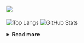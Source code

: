 ![](https://komarev.com/ghpvc/?username=chck&color=blueviolet)

<p align="left"> 
  <img alt="Top Langs" align="center" height="150" src="https://github-readme-stats-nine-umber-51.vercel.app/api/top-langs/?username=chck&layout=compact&count_private=true&show_icons=true&show_icons=true&theme=buefy" />
  <img alt="GitHub Stats" align="center" height="150" src="https://github-readme-stats-nine-umber-51.vercel.app/api?username=chck&count_private=true&show_icons=true&show_icons=true&theme=buefy" />
</p>

<details>
  <summary><b>Read more</b></summary>
  <br>

  <!--START_SECTION:waka-->
**🐱 My GitHub Data** 

> 📦 66.7 kB Used in GitHub's Storage 
 > 
> 🏆 336 Contributions in the Year 2023
 > 
> 💼 Opted to Hire
 > 
> 📜 134 Public Repositories 
 > 
> 🔑 19 Private Repositories 
 > 
**I'm a Night 🦉** 

```text
🌞 Morning                1208 commits        ████░░░░░░░░░░░░░░░░░░░░░   15.89 % 
🌆 Daytime                1932 commits        ██████░░░░░░░░░░░░░░░░░░░   25.42 % 
🌃 Evening                2106 commits        ███████░░░░░░░░░░░░░░░░░░   27.71 % 
🌙 Night                  2355 commits        ████████░░░░░░░░░░░░░░░░░   30.98 % 
```
📅 **I'm Most Productive on Monday** 

```text
Monday                   1736 commits        ██████░░░░░░░░░░░░░░░░░░░   22.84 % 
Tuesday                  1602 commits        █████░░░░░░░░░░░░░░░░░░░░   21.08 % 
Wednesday                1076 commits        ████░░░░░░░░░░░░░░░░░░░░░   14.16 % 
Thursday                 1369 commits        █████░░░░░░░░░░░░░░░░░░░░   18.01 % 
Friday                   741 commits         ██░░░░░░░░░░░░░░░░░░░░░░░   09.75 % 
Saturday                 360 commits         █░░░░░░░░░░░░░░░░░░░░░░░░   04.74 % 
Sunday                   717 commits         ██░░░░░░░░░░░░░░░░░░░░░░░   09.43 % 
```


📊 **This Week I Spent My Time On** 

```text
💬 Programming Languages: 
Other                    26 hrs 27 mins      ███████████████████░░░░░░   76.69 % 
TypeScript               4 hrs 10 mins       ███░░░░░░░░░░░░░░░░░░░░░░   12.10 % 
Rust                     1 hr 53 mins        █░░░░░░░░░░░░░░░░░░░░░░░░   05.49 % 
JavaScript               42 mins             █░░░░░░░░░░░░░░░░░░░░░░░░   02.07 % 
Markdown                 23 mins             ░░░░░░░░░░░░░░░░░░░░░░░░░   01.13 % 

🔥 Editors: 
Chrome                   26 hrs 25 mins      ███████████████████░░░░░░   76.59 % 
WebStorm                 5 hrs 13 mins       ████░░░░░░░░░░░░░░░░░░░░░   15.16 % 
CLion                    2 hrs 6 mins        ██░░░░░░░░░░░░░░░░░░░░░░░   06.10 % 
Neovim                   41 mins             █░░░░░░░░░░░░░░░░░░░░░░░░   02.01 % 
Obsidian                 2 mins              ░░░░░░░░░░░░░░░░░░░░░░░░░   00.11 % 
```

**I Mostly Code in Python** 

```text
Python                   40 repos            ████████░░░░░░░░░░░░░░░░░   31.75 % 
Jupyter Notebook         20 repos            ████░░░░░░░░░░░░░░░░░░░░░   15.87 % 
Rust                     7 repos             █░░░░░░░░░░░░░░░░░░░░░░░░   05.56 % 
Dockerfile               4 repos             █░░░░░░░░░░░░░░░░░░░░░░░░   03.17 % 
Shell                    3 repos             █░░░░░░░░░░░░░░░░░░░░░░░░   02.38 % 
```



**Timeline**

![Lines of Code chart](https://raw.githubusercontent.com/chck/chck/main/assets/bar_graph.png)


 Last Updated on 2023-07-13 02:06 UTC
<!--END_SECTION:waka-->
</details>

